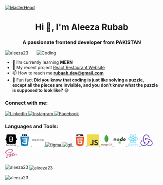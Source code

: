 [![MasterHead](https://mir-s3-cdn-cf.behance.net/project_modules/max_1200/79731568097599.5b50bca477735.jpg)](https://rishavchanda.io)
<h1 align="center">Hi 👋, I'm Aleeza Rubab</h1>
<h3 align="center">A passionate frontend developer from PAKISTAN</h3>
<img align="right" alt="Coding" width="400" src="https://img.freepik.com/premium-vector/internet-assistant-work_132971-57.jpg?w=2000">
<p align="left"> <img src="https://komarev.com/ghpvc/?username=aleeza23&label=Profile%20views&color=0e75b6&style=flat" alt="aleeza23" /> </p>



- 🌱 I’m currently learning **MERN**
- 🔭 My recent project [React Restaurant Website](https://alizaaa.netlify.app/)
- 📫 How to reach me **rubaab.dev@gmail.com**
- 🤪 Fun fact **Did you know that coding is just like solving a puzzle, except all the pieces are invisible, and you don't know what the puzzle is supposed to look like?** 😄 
  

<h3 align="left">Connect with me:</h3>
<p align="left">
  <a href="https://linkedin.com/in/aleezarubab" target="_blank">
    <img src="https://raw.githubusercontent.com/rahuldkjain/github-profile-readme-generator/master/src/images/icons/Social/linked-in-alt.svg" alt="LinkedIn" height="30" width="40" />
  </a>
  <a href="https://www.instagram.com/aleeza_codes_/" target="_blank">
    <img src="https://upload.wikimedia.org/wikipedia/commons/thumb/a/a5/Instagram_icon.png/600px-Instagram_icon.png" alt="Instagram" height="30" width="30" />
  </a>
   <a href="https://web.facebook.com/profile.php?id=61553640455034" target="_blank">
    <img src="https://www.freepnglogos.com/uploads/facebook-icons/facebook-icon-transparent-background-3.png" alt="Facebook" height="30" width="30" />
  </a>
</p>


<h3 align="left">Languages and Tools:</h3>
<p align="left"> <a href="https://getbootstrap.com" target="_blank" rel="noreferrer"> <img src="https://raw.githubusercontent.com/devicons/devicon/master/icons/bootstrap/bootstrap-plain-wordmark.svg" alt="bootstrap" width="40" height="40"/> </a> <a href="https://www.w3schools.com/css/" target="_blank" rel="noreferrer"> <img src="https://raw.githubusercontent.com/devicons/devicon/master/icons/css3/css3-original-wordmark.svg" alt="css3" width="40" height="40"/> </a> <a href="https://expressjs.com" target="_blank" rel="noreferrer"> <img src="https://raw.githubusercontent.com/devicons/devicon/master/icons/express/express-original-wordmark.svg" alt="express" width="40" height="40"/> </a> <a href="https://www.figma.com/" target="_blank" rel="noreferrer"> <img src="https://www.vectorlogo.zone/logos/figma/figma-icon.svg" alt="figma" width="40" height="40"/> </a> <a href="https://git-scm.com/" target="_blank" rel="noreferrer"> <img src="https://www.vectorlogo.zone/logos/git-scm/git-scm-icon.svg" alt="git" width="40" height="40"/> </a> <a href="https://www.w3.org/html/" target="_blank" rel="noreferrer"> <img src="https://raw.githubusercontent.com/devicons/devicon/master/icons/html5/html5-original-wordmark.svg" alt="html5" width="40" height="40"/> </a> <a href="https://developer.mozilla.org/en-US/docs/Web/JavaScript" target="_blank" rel="noreferrer"> <img src="https://raw.githubusercontent.com/devicons/devicon/master/icons/javascript/javascript-original.svg" alt="javascript" width="40" height="40"/> </a> <a href="https://www.mongodb.com/" target="_blank" rel="noreferrer"> <img src="https://raw.githubusercontent.com/devicons/devicon/master/icons/mongodb/mongodb-original-wordmark.svg" alt="mongodb" width="40" height="40"/> </a> <a href="https://nodejs.org" target="_blank" rel="noreferrer"> <img src="https://raw.githubusercontent.com/devicons/devicon/master/icons/nodejs/nodejs-original-wordmark.svg" alt="nodejs" width="40" height="40"/> </a> <a href="https://reactjs.org/" target="_blank" rel="noreferrer"> <img src="https://raw.githubusercontent.com/devicons/devicon/master/icons/react/react-original-wordmark.svg" alt="react" width="40" height="40"/> </a> <a href="https://redux.js.org" target="_blank" rel="noreferrer"> <img src="https://raw.githubusercontent.com/devicons/devicon/master/icons/redux/redux-original.svg" alt="redux" width="40" height="40"/> </a> <a href="https://sass-lang.com" target="_blank" rel="noreferrer"> <img src="https://raw.githubusercontent.com/devicons/devicon/master/icons/sass/sass-original.svg" alt="sass" width="40" height="40"/> </a> </p>

<p><img align="left" src="https://github-readme-stats.vercel.app/api/top-langs?username=aleeza23&show_icons=true&locale=en&layout=compact" alt="aleeza23" /></p>

<p>&nbsp;<img align="center" src="https://github-readme-stats.vercel.app/api?username=aleeza23&show_icons=true&locale=en" alt="aleeza23" /></p>

<p><img align="center" src="https://github-readme-streak-stats.herokuapp.com/?user=aleeza23&" alt="aleeza23" /></p>


